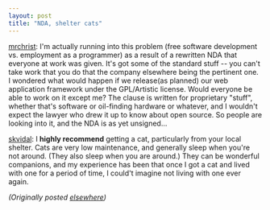```yaml
---
layout: post
title: "NDA, shelter cats"
---
```




<p><a href="http://www.advogato.org/person/mrchrist">mrchrist</a>: I'm actually
running into this problem (free software development vs.
employment as a programmer) as a result of a rewritten NDA
that everyone at work was given. It's got some of the
standard stuff -- you can't take work that you do that the
company elsewhere being the pertinent one. I wondered what
would happen if we release(as planned) our web application
framework under the GPL/Artistic license. Would everyone be
able to work on it except me? The clause is written for
proprietary "stuff", whether that's software or oil-finding
hardware or whatever, and I wouldn't expect the lawyer who
drew it up to know about open source. So people are looking
into it, and the NDA is as yet unsigned...

<p><a href="http://www.advogato.org/person/skvidal/">skvidal</a>: I <b>highly
recommend</b> getting a cat, particularly from your local
shelter. Cats are very low maintenance, and generally sleep
when you're not around. (They also sleep when you are
around.) They can be wonderful companions, and my experience
has been that once I got a cat and lived with one for a
period of time, I could't imagine not living with one ever
again.

<p><em>(Originally posted <a href="http://www.advogato.org/person/cwinters/diary.html?start=9">elsewhere</a>)</em></p>


